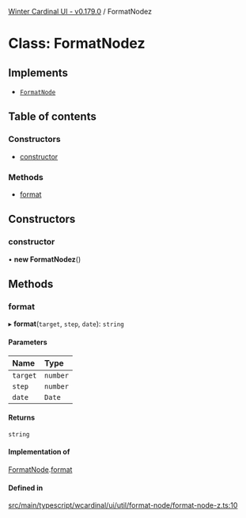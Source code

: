 [Winter Cardinal UI - v0.179.0](../index.md) / FormatNodez

# Class: FormatNodez

## Implements

- [`FormatNode`](../interfaces/FormatNode.md)

## Table of contents

### Constructors

- [constructor](FormatNodez.md#constructor)

### Methods

- [format](FormatNodez.md#format)

## Constructors

### constructor

• **new FormatNodez**()

## Methods

### format

▸ **format**(`target`, `step`, `date`): `string`

#### Parameters

| Name | Type |
| :------ | :------ |
| `target` | `number` |
| `step` | `number` |
| `date` | `Date` |

#### Returns

`string`

#### Implementation of

[FormatNode](../interfaces/FormatNode.md).[format](../interfaces/FormatNode.md#format)

#### Defined in

[src/main/typescript/wcardinal/ui/util/format-node/format-node-z.ts:10](https://github.com/winter-cardinal/winter-cardinal-ui/blob/v0.179.0/src/main/typescript/wcardinal/ui/util/format-node/format-node-z.ts#L10)
